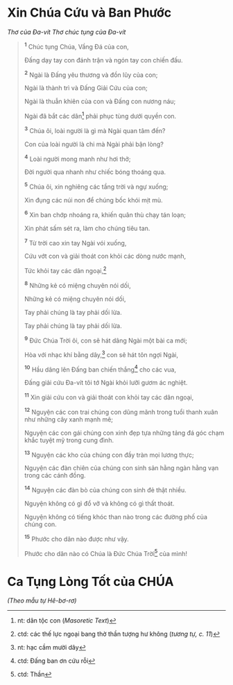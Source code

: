 # Xin Chúa Cứu và Ban Phước
*Thơ của Ða-vít Thơ chúc tụng của Ða-vít*

> <sup><b>1</b></sup> Chúc tụng Chúa, Vầng Ðá của con,
> 
> Ðấng dạy tay con đánh trận và ngón tay con chiến đấu.
> 
> <sup><b>2</b></sup> Ngài là Ðấng yêu thương và đồn lũy của con;
> 
> Ngài là thành trì và Ðấng Giải Cứu của con;
> 
> Ngài là thuẫn khiên của con và Đấng con nương náu;
> 
> Ngài đã bắt các dân[^1-ba1d12bb-34af-4ae5-bf8a-ff66711b93e9] phải phục tùng dưới quyền con.
>
> <sup><b>3</b></sup> Chúa ôi, loài người là gì mà Ngài quan tâm đến?
> 
> Con của loài người là chi mà Ngài phải bận lòng?
> 
> <sup><b>4</b></sup> Loài người mong manh như hơi thở;
> 
> Ðời người qua nhanh như chiếc bóng thoáng qua.
>
> <sup><b>5</b></sup> Chúa ôi, xin nghiêng các tầng trời và ngự xuống;
> 
> Xin đụng các núi non để chúng bốc khói mịt mù.
> 
> <sup><b>6</b></sup> Xin ban chớp nhoáng ra, khiến quân thù chạy tán loạn;
> 
> Xin phát sấm sét ra, làm cho chúng tiêu tan.
> 
> <sup><b>7</b></sup> Từ trời cao xin tay Ngài vói xuống,
> 
> Cứu vớt con và giải thoát con khỏi các dòng nước mạnh,
> 
> Tức khỏi tay các dân ngoại,[^2-ba1d12bb-34af-4ae5-bf8a-ff66711b93e9]
> 
> <sup><b>8</b></sup> Những kẻ có miệng chuyên nói dối,
> 
> Những kẻ có miệng chuyên nói dối,
> 
> Tay phải chúng là tay phải dối lừa.
> 
> Tay phải chúng là tay phải dối lừa.
>
> <sup><b>9</b></sup> Ðức Chúa Trời ôi, con sẽ hát dâng Ngài một bài ca mới;
> 
> Hòa với nhạc khí bằng dây,[^3-ba1d12bb-34af-4ae5-bf8a-ff66711b93e9] con sẽ hát tôn ngợi Ngài,
> 
> <sup><b>10</b></sup> Hầu dâng lên Ðấng ban chiến thắng[^4-ba1d12bb-34af-4ae5-bf8a-ff66711b93e9] cho các vua,
> 
> Ðấng giải cứu Ða-vít tôi tớ Ngài khỏi lưỡi gươm ác nghiệt.
> 
> <sup><b>11</b></sup> Xin giải cứu con và giải thoát con khỏi tay các dân ngoại,
>
> <sup><b>12</b></sup> Nguyện các con trai chúng con dũng mãnh trong tuổi thanh xuân như những cây xanh mạnh mẽ;
> 
> Nguyện các con gái chúng con xinh đẹp tựa những tảng đá góc chạm khắc tuyệt mỹ trong cung đình.
>
> <sup><b>13</b></sup> Nguyện các kho của chúng con đầy tràn mọi lương thực;
> 
> Nguyện các đàn chiên của chúng con sinh sản hằng ngàn hằng vạn trong các cánh đồng.
> 
> <sup><b>14</b></sup> Nguyện các đàn bò của chúng con sinh đẻ thật nhiều.
> 
> Nguyện không có gì đổ vỡ và không có gì thất thoát.
> 
> Nguyện không có tiếng khóc than nào trong các đường phố của chúng con.
>
> <sup><b>15</b></sup> Phước cho dân nào được như vậy.
> 
> Phước cho dân nào có Chúa là Đức Chúa Trời[^5-ba1d12bb-34af-4ae5-bf8a-ff66711b93e9] của mình!

# Ca Tụng Lòng Tốt của CHÚA
*(Theo mẫu tự Hê-bơ-rơ)*

[^1-ba1d12bb-34af-4ae5-bf8a-ff66711b93e9]: nt: dân tộc con (*Masoretic Text*)
[^2-ba1d12bb-34af-4ae5-bf8a-ff66711b93e9]: ctd: các thế lực ngoại bang thờ thần tượng hư không (*tương tự, c. 11*)
[^3-ba1d12bb-34af-4ae5-bf8a-ff66711b93e9]: nt: hạc cầm mười dây
[^4-ba1d12bb-34af-4ae5-bf8a-ff66711b93e9]: ctd: Ðấng ban ơn cứu rỗi
[^5-ba1d12bb-34af-4ae5-bf8a-ff66711b93e9]: ctd: Thần